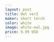 ```yaml
---
layout: post
title: Owl ver2
maker: short torch
color: white
image: white-owl.jpg
price: 9.99 USD
---
```

